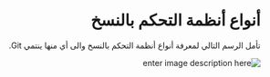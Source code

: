 # <div dir = "rtl"> أنواع أنظمة التحكم بالنسخ</div>


<div dir = "rtl">
 تأمل الرسم التالي لمعرفة أنواع أنظمة التحكم بالنسخ والى أي منها ينتمي Git.
 
![enter image description here](https://i.ibb.co/vZJ9q6q/VCS.jpg)

